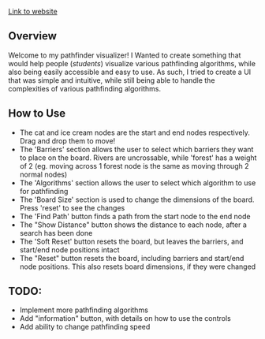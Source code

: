 [Link to website](https://matthewmywu.github.io/pathfinding/)

## Overview
Welcome to my pathfinder visualizer! I Wanted to create something that would help people (*students*) visualize various pathfinding algorithms, while also being easily accessible and easy to use. As such, I tried to create a UI that was simple and intuitive, while still being able to handle the complexities of various pathfinding algorithms.

## How to Use
* The cat and ice cream nodes are the start and end nodes respectively. Drag and drop them to move!
* The 'Barriers' section allows the user to select which barriers they want to place on the board. Rivers are uncrossable, while 'forest' has a weight of 2 (eg. moving across 1 forest node is the same as moving through 2 normal nodes)
* The 'Algorithms' section allows the user to select which algorithm to use for pathfinding
* The 'Board Size' section is used to change the dimensions of the board. Press 'reset' to see the changes
* The 'Find Path' button finds a path from the start node to the end node
* The "Show Distance" button shows the distance to each node, after a search has been done
* The 'Soft Reset' button resets the board, but leaves the barriers, and start/end node positions intact
* The "Reset" button resets the board, including barriers and start/end node positions. This also resets board dimensions, if they were changed

## TODO:
* Implement more pathfinding algorithms
* Add "information" button, with details on how to use the controls
* Add ability to change pathfinding speed
